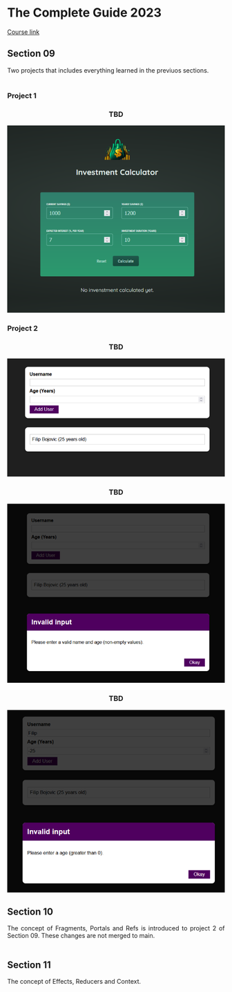 # The Complete Guide 2023
<div align='justify'><a href='https://www.udemy.com/course/react-the-complete-guide-incl-redux/'>Course link</a></div>

## Section 09
<div align="justify">Two projects that includes everything learned in the previuos sections.</div><br>

### Project 1
<div align="center">
  <h3>TBD</h3>
  <img src='https://github.com/filipbojovic/ReactCourses/blob/main/The-Complete-Guide-2023/sec-09-practice-project/project_1/screenshots/app.png'>
</div>

### Project 2
<div align="center">
  <h3>TBD</h3>
  <img src='https://github.com/filipbojovic/ReactCourses/blob/main/The-Complete-Guide-2023/sec-09-practice-project/project_2/screenshots/app1.png'>
</div>

<div align="center">
  <h3>TBD</h3>
  <img src='https://github.com/filipbojovic/ReactCourses/blob/main/The-Complete-Guide-2023/sec-09-practice-project/project_2/screenshots/app2.png'>
</div>


<div align="center">
  <h3>TBD</h3>
  <img src='https://github.com/filipbojovic/ReactCourses/blob/main/The-Complete-Guide-2023/sec-09-practice-project/project_2/screenshots/app3.png'>
</div>

## Section 10
<div align="justify">The concept of Fragments, Portals and Refs is introduced to project 2 of Section 09. These changes are not merged to main.</div><br>

## Section 11
<div align="justify">The concept of Effects, Reducers and Context.</div><br>
